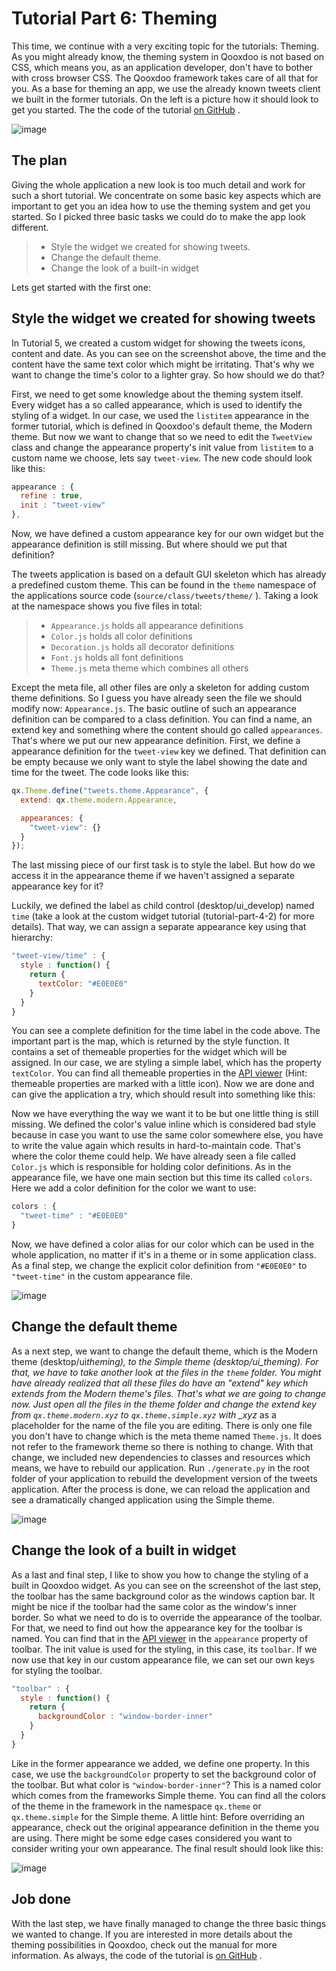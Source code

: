 # Tutorial Part 6: Theming

This time, we continue with a very exciting topic for the tutorials: Theming. As
you might already know, the theming system in Qooxdoo is not based on CSS, which
means you, as an application developer, don't have to bother with cross browser
CSS. The Qooxdoo framework takes care of all that for you. As a base for theming
an app, we use the already known tweets client we built in the former tutorials.
On the left is a picture how it should look to get you started. The the code of
the tutorial
[on GitHub](https://github.com/qooxdoo/qxl.tweet-tutorial/tree/master/tweets/step4.2.1)
.

![image](step42.png)

## The plan

Giving the whole application a new look is too much detail and work for such a
short tutorial. We concentrate on some basic key aspects which are important to
get you an idea how to use the theming system and get you started. So I picked
three basic tasks we could do to make the app look different.

> - Style the widget we created for showing tweets.
> - Change the default theme.
> - Change the look of a built-in widget

Lets get started with the first one:

## Style the widget we created for showing tweets

In Tutorial 5, we created a custom widget for showing the tweets icons, content
and date. As you can see on the screenshot above, the time and the content have
the same text color which might be irritating. That's why we want to change the
time's color to a lighter gray. So how should we do that?

First, we need to get some knowledge about the theming system itself. Every
widget has a so called appearance, which is used to identify the styling of a
widget. In our case, we used the `listitem` appearance in the former tutorial,
which is defined in Qooxdoo's default theme, the Modern theme. But now we want
to change that so we need to edit the `TweetView` class and change the
appearance property's init value from `listitem` to a custom name we choose,
lets say `tweet-view`. The new code should look like this:

```javascript
appearance : {
  refine : true,
  init : "tweet-view"
},
```

Now, we have defined a custom appearance key for our own widget but the
appearance definition is still missing. But where should we put that definition?

The tweets application is based on a default GUI skeleton which has already a
predefined custom theme. This can be found in the `theme` namespace of the
applications source code (`source/class/tweets/theme/` ). Taking a look at the
namespace shows you five files in total:

> - `Appearance.js` holds all appearance definitions
> - `Color.js` holds all color definitions
> - `Decoration.js` holds all decorator definitions
> - `Font.js` holds all font definitions
> - `Theme.js` meta theme which combines all others

Except the meta file, all other files are only a skeleton for adding custom
theme definitions. So I guess you have already seen the file we should modify
now: `Appearance.js`. The basic outline of such an appearance definition can be
compared to a class definition. You can find a name, an extend key and something
where the content should go called `appearances`. That's where we put our new
appearance definition. First, we define a appearance definition for the
`tweet-view` key we defined. That definition can be empty because we only want
to style the label showing the date and time for the tweet. The code looks like
this:

```javascript
qx.Theme.define("tweets.theme.Appearance", {
  extend: qx.theme.modern.Appearance,

  appearances: {
    "tweet-view": {}
  }
});
```

The last missing piece of our first task is to style the label. But how do we
access it in the appearance theme if we haven't assigned a separate appearance
key for it?

Luckily, we defined the label as child control (desktop/ui_develop) named `time`
(take a look at the custom widget tutorial (tutorial-part-4-2) for more
details). That way, we can assign a separate appearance key using that
hierarchy:

```javascript
"tweet-view/time" : {
  style : function() {
    return {
      textColor: "#E0E0E0"
    }
  }
}
```

You can see a complete definition for the time label in the code above. The
important part is the map, which is returned by the style function. It contains
a set of themeable properties for the widget which will be assigned. In our
case, we are styling a simple label, which has the property `textColor`. You can
find all themeable properties in the
[API viewer](apps://apiviewer/#qx.ui.core.Widget~textColor) (Hint: themeable
properties are marked with a little icon). Now we are done and can give the
application a try, which should result into something like this:

Now we have everything the way we want it to be but one little thing is still
missing. We defined the color's value inline which is considered bad style
because in case you want to use the same color somewhere else, you have to write
the value again which results in hard-to-maintain code. That's where the color
theme could help. We have already seen a file called `Color.js` which is
responsible for holding color definitions. As in the appearance file, we have
one main section but this time its called `colors`. Here we add a color
definition for the color we want to use:

```javascript
colors : {
  "tweet-time" : "#E0E0E0"
}
```

Now, we have defined a color alias for our color which can be used in the whole
application, no matter if it's in a theme or in some application class. As a
final step, we change the explicit color definition from `"#E0E0E0"` to
`"tweet-time"` in the custom appearance file.

![image](tutorial_4_2_1-2.png)

## Change the default theme

As a next step, we want to change the default theme, which is the Modern theme
(desktop/ui*theming), to the Simple theme (desktop/ui_theming). For that, we
have to take another look at the files in the `theme` folder. You might have
already realized that all these files do have an "extend" key which extends from
the Modern theme's files. That's what we are going to change now. Just open all
the files in the theme folder and change the extend key from
`qx.theme.modern.xyz` to `qx.theme.simple.xyz` with \_xyz* as a placeholder for
the name of the file you are editing. There is only one file you don't have to
change which is the meta theme named `Theme.js`. It does not refer to the
framework theme so there is nothing to change. With that change, we included new
dependencies to classes and resources which means, we have to rebuild our
application. Run `./generate.py` in the root folder of your application to
rebuild the development version of the tweets application. After the process is
done, we can reload the application and see a dramatically changed application
using the Simple theme.

![image](tutorial_4_2_1-3.png)

## Change the look of a built in widget

As a last and final step, I like to show you how to change the styling of a
built in Qooxdoo widget. As you can see on the screenshot of the last step, the
toolbar has the same background color as the windows caption bar. It might be
nice if the toolbar had the same color as the window's inner border. So what we
need to do is to override the appearance of the toolbar. For that, we need to
find out how the appearance key for the toolbar is named. You can find that in
the [API viewer](apps://apiviewer/#qx.ui.toolbar.ToolBar~appearance) in the
`appearance` property of toolbar. The init value is used for the styling, in
this case, its `toolbar`. If we now use that key in our custom appearance file,
we can set our own keys for styling the toolbar.

```javascript
"toolbar" : {
  style : function() {
    return {
      backgroundColor : "window-border-inner"
    }
  }
}
```

Like in the former appearance we added, we define one property. In this case, we
use the `backgroundColor` property to set the background color of the toolbar.
But what color is `"window-border-inner"`? This is a named color which comes
from the frameworks Simple theme. You can find all the colors of the theme in
the framework in the namespace `qx.theme` or `qx.theme.simple` for the Simple
theme. A little hint: Before overriding an appearance, check out the original
appearance definition in the theme you are using. There might be some edge cases
considered you want to consider writing your own appearance. The final result
should look like this:

![image](tutorial_4_2_1-4.png)

## Job done

With the last step, we have finally managed to change the three basic things we
wanted to change. If you are interested in more details about the theming
possibilities in Qooxdoo, check out the manual for more information. As always,
the code of the tutorial is
[on GitHub](https://github.com/qooxdoo/qxl.tweet-tutorial/tree/master/tweets/step4.2.1)
.
